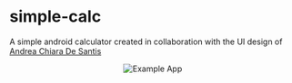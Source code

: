 # simple-calc
A simple android calculator created in collaboration with the UI design of [Andrea Chiara De Santis](https://www.behance.net/andydesa)

<p align="center">
  <img src="https://raw.githubusercontent.com/zurche/simple-calc/master/img/device-2016-06-14-085043.png" alt="Example App"/>
</p>
